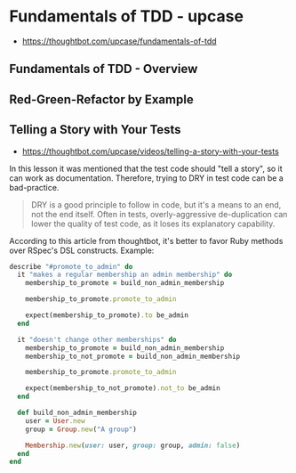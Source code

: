 # Fundamentals of TDD - upcase

- <https://thoughtbot.com/upcase/fundamentals-of-tdd>

## Fundamentals of TDD - Overview


## Red-Green-Refactor by Example


## Telling a Story with Your Tests

- <https://thoughtbot.com/upcase/videos/telling-a-story-with-your-tests>

In this lesson it was mentioned that the test code should "tell a story", so it can work as documentation. Therefore, trying to DRY in test code can be a bad-practice.

> DRY is a good principle to follow in code, but it's a means to an end, not the end itself. Often in tests, overly-aggressive de-duplication can lower the quality of test code, as it loses its explanatory capability.

According to this article from thoughtbot, it's better to favor Ruby methods over RSpec's DSL constructs. Example:

```ruby
describe "#promote_to_admin" do
  it "makes a regular membership an admin membership" do
    membership_to_promote = build_non_admin_membership

    membership_to_promote.promote_to_admin

    expect(membership_to_promote).to be_admin
  end

  it "doesn't change other memberships" do
    membership_to_promote = build_non_admin_membership
    membership_to_not_promote = build_non_admin_membership

    membership_to_promote.promote_to_admin

    expect(membership_to_not_promote).not_to be_admin
  end

  def build_non_admin_membership
    user = User.new
    group = Group.new("A group")

    Membership.new(user: user, group: group, admin: false)
  end
end
```
